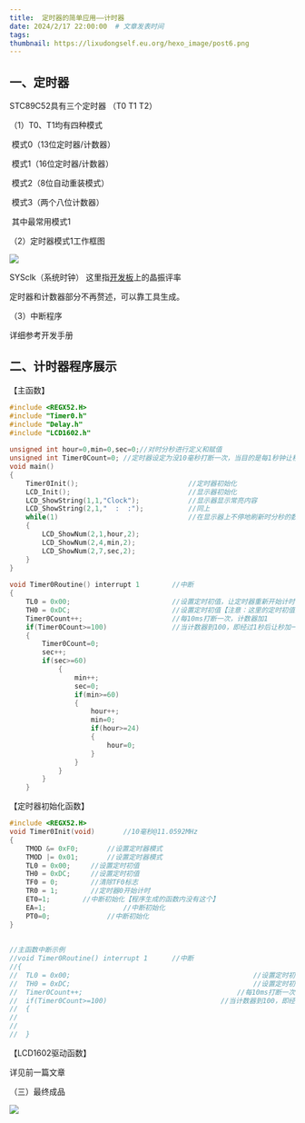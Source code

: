 ```yaml
---
title:  定时器的简单应用——计时器
date: 2024/2/17 22:00:00  # 文章发表时间
tags:
thumbnail: https://lixudongself.eu.org/hexo_image/post6.png
---
```


## 一、定时器

STC89C52具有三个定时器 （T0 T1 T2）

（1）T0、T1均有四种模式

​		模式0（13位定时器/计数器）

​		模式1（16位定时器/计数器）

​		模式2（8位自动重装模式）

​		模式3（两个八位计数器）

​		其中最常用模式1

（2）定时器模式1工作框图

![](https://lixudongself.eu.org/hexo_image/post6.png)

SYSclk（系统时钟） 这里指[开发板](https://so.csdn.net/so/search?q=开发板&spm=1001.2101.3001.7020)上的晶振评率

定时器和计数器部分不再赘述，可以靠工具生成。

（3）中断程序

 详细参考开发手册

## 二、计时器程序展示

【主函数】

```c
#include <REGX52.H>
#include "Timer0.h"
#include "Delay.h"
#include "LCD1602.h"
 
unsigned int hour=0,min=0,sec=0;//对时分秒进行定义和赋值
unsigned int Timer0Count=0;	//定时器设定为没10毫秒打断一次，当目的是每1秒钟让秒数加一，就让定时器打断100次，总时长为1秒，而这个变量就是用来计定时器打断的次数。
void main()
{
	Timer0Init();							//定时器初始化
	LCD_Init();								//显示器初始化
	LCD_ShowString(1,1,"Clock");			//显示器显示常亮内容
	LCD_ShowString(2,1,"  :  :");			//同上
	while(1)								//在显示器上不停地刷新时分秒的数值
	{	
		LCD_ShowNum(2,1,hour,2);
		LCD_ShowNum(2,4,min,2);
		LCD_ShowNum(2,7,sec,2);
	}
}
 
void Timer0Routine() interrupt 1		//中断
{
	TL0 = 0x00;							//设置定时初值，让定时器重新开始计时			
	TH0 = 0xDC;							//设置定时初值【注意：这里的定时初值要与函数Timer0Init内的初值一样】
	Timer0Count++;						//每10ms打断一次，计数器加1
	if(Timer0Count>=100)				//当计数器到100，即经过1秒后让秒加一，然后时分做出响应变化
	{
		Timer0Count=0;
		sec++;
		if(sec>=60)
			{
				min++;
				sec=0;
				if(min>=60)
				{
					hour++;
					min=0;
					if(hour>=24)
					{
						hour=0;
					}
				}
			}
		}
	}
```

【定时器初始化函数】

```c
#include <REGX52.H>
void Timer0Init(void)		//10毫秒@11.0592MHz
{
	TMOD &= 0xF0;		//设置定时器模式
	TMOD |= 0x01;		//设置定时器模式
	TL0 = 0x00;		//设置定时初值
	TH0 = 0xDC;		//设置定时初值
	TF0 = 0;		//清除TF0标志
	TR0 = 1;		//定时器0开始计时
	ET0=1;        //中断初始化【程序生成的函数内没有这个】
	EA=1;					//中断初始化
	PT0=0;				//中断初始化
}
 
 
//主函数中断示例
//void Timer0Routine() interrupt 1		//中断
//{
//	TL0 = 0x00;												//设置定时初值，让定时器重新开始计时			
//	TH0 = 0xDC;												//设置定时初值【注意：这里的定时初值要与函数Timer0Init内的初值一样】
//	Timer0Count++;										//每10ms打断一次，计数器加1
//	if(Timer0Count>=100)							//当计数器到100，即经过1秒后让秒加一，然后时分做出响应变化
//	{
//				
//	
//	}
```

【LCD1602驱动函数】

 详见前一篇文章

（三）最终成品

![](https://lixudongself.eu.org/hexo_image/post（5）.jpg)